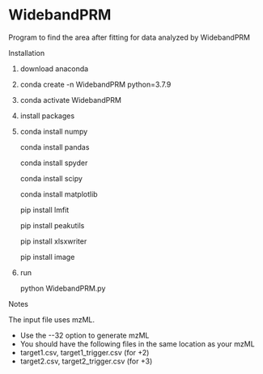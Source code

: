 # WidebandPRM

Program to find the area after fitting for data analyzed by WidebandPRM

Installation

1. download anaconda
2. conda create -n WidebandPRM python=3.7.9
3. conda activate WidebandPRM
4. install packages
5. 
     conda install numpy
   
     conda install pandas
   
     conda install spyder
   
     conda install scipy
   
     conda install matplotlib
   
     pip install lmfit
   
     pip install peakutils
   
     pip install xlsxwriter
   
     pip install image
   
   
7. run
 
   python WidebandPRM.py

Notes

The input file uses mzML.
- Use the --32 option to generate mzML
- You should have the following files in the same location as your mzML
- target1.csv, target1_trigger.csv (for +2)
- target2.csv, target2_trigger.csv (for +3)

